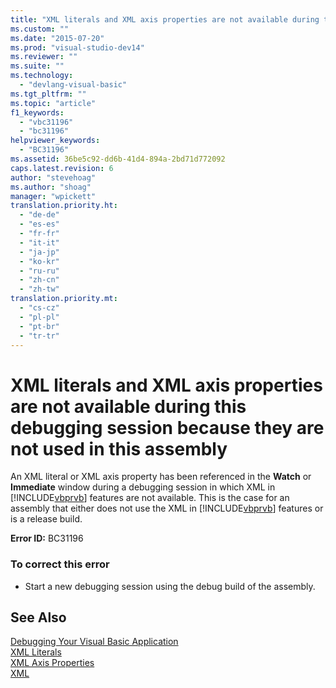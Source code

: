 ```yaml
---
title: "XML literals and XML axis properties are not available during this debugging session because they are not used in this assembly | Microsoft Docs"
ms.custom: ""
ms.date: "2015-07-20"
ms.prod: "visual-studio-dev14"
ms.reviewer: ""
ms.suite: ""
ms.technology: 
  - "devlang-visual-basic"
ms.tgt_pltfrm: ""
ms.topic: "article"
f1_keywords: 
  - "vbc31196"
  - "bc31196"
helpviewer_keywords: 
  - "BC31196"
ms.assetid: 36be5c92-dd6b-41d4-894a-2bd71d772092
caps.latest.revision: 6
author: "stevehoag"
ms.author: "shoag"
manager: "wpickett"
translation.priority.ht: 
  - "de-de"
  - "es-es"
  - "fr-fr"
  - "it-it"
  - "ja-jp"
  - "ko-kr"
  - "ru-ru"
  - "zh-cn"
  - "zh-tw"
translation.priority.mt: 
  - "cs-cz"
  - "pl-pl"
  - "pt-br"
  - "tr-tr"
---
```

# XML literals and XML axis properties are not available during this debugging session because they are not used in this assembly
An XML literal or XML axis property has been referenced in the **Watch** or **Immediate** window during a debugging session in which XML in [!INCLUDE[vbprvb](../../csharp/programming-guide/concepts/linq/includes/vbprvb_md.md)] features are not available. This is the case for an assembly that either does not use the XML in [!INCLUDE[vbprvb](../../csharp/programming-guide/concepts/linq/includes/vbprvb_md.md)] features or is a release build.  
  
 **Error ID:** BC31196  
  
### To correct this error  
  
-   Start a new debugging session using the debug build of the assembly.  
  
## See Also  
 [Debugging Your Visual Basic Application](../../visual-basic/developing-apps/debugging.md)   
 [XML Literals](../../visual-basic/language-reference/xml-literals/index.md)   
 [XML Axis Properties](../../visual-basic/language-reference/xml-axis/xml-axis-properties.md)   
 [XML](../../visual-basic/programming-guide/language-features/xml/index.md)